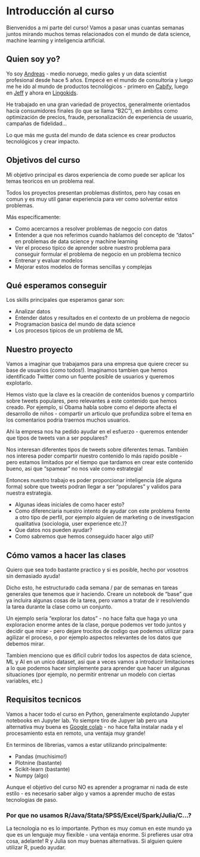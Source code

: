 # Introducción al curso
Bienvenidos a mi parte del curso! Vamos a pasar unas cuantas semanas juntos mirando muchos temas relacionados con el mundo de data science, machine learning y inteligencia artificial.

## Quien soy yo?
Yo soy [Andreas](https://www.linkedin.com/in/andreas-lloyd/) - medio noruego, medio gales y un data scientist profesional desde hace 5 años. Empecé en el mundo de consultoria y luego me he ido al mundo de productos tecnológicos - primero en [Cabify](https://cabify.com/es), luego en [Jeff](https://jeff.com/) y ahora en [Lingokids](https://lingokids.com/).

He trabajado en una gran variedad de proyectos, generalmente orientados hacia consumidores finales (lo que se llama “B2C”), en ámbitos como optimización de precios, fraude, personalización de experiencia de usuario, campañas de fidelidad... 

Lo que más me gusta del mundo de data science es crear productos tecnológicos y crear impacto.

## Objetivos del curso
Mi objetivo principal es daros experiencia de como puede ser aplicar los temas teoricos en un problema real.

Todos los proyectos presentan problemas distintos, pero hay cosas en comun y es muy util ganar experiencia para ver como solventar estos problemas.

Más especificamente:

* Como acercarnos a resolver problemas de negocio con datos
* Entender a que nos referimos cuando hablamos del concepto de “datos” en problemas de data science y machine learning 
* Ver el proceso tipico de aprender sobre nuestro problema para conseguir formular el problema de negocio en un problema tecnico
* Entrenar y evaluar modelos
* Mejorar estos modelos de formas sencillas y complejas

## Qué esperamos conseguir
Los skills principales que esperamos ganar son:

* Analizar datos
* Entender datos y resultados en el contexto de un problema de negocio
* Programacion basica del mundo de data science
* Los procesos tipicos de un problema de ML


## Nuestro proyecto
Vamos a imaginar que trabajamos para una empresa que quiere crecer su base de usuarios (como todos!). Imaginamos tambien que hemos identificado Twitter como un fuente posible de usuarios y queremos explotarlo.

Hemos visto que la clave es la creación de contenidos buenos y compartirlo sobre tweets populares, pero relevantes a este contenido que hemos creado. Por ejemplo, si Obama habla sobre como el deporte afecta el desarrollo de niños - compartir un articulo que profundiza sobre el tema en los comentarios podria traernos muchos usuarios.

Ahi la empresa nos ha pedido ayudar en el esfuerzo - queremos entender que tipos de tweets van a ser populares?

Nos interesan diferentes tipos de tweets sobre diferentes temas. También nos interesa poder compartir nuestro contenido lo más rapido posible - pero estamos limitados por el tiempo que tardamos en crear este contenido bueno, asi que “spamear” no nos vale como estrategia!

Entonces nuestro trabajo es poder proporcionar inteligencia (de alguna forma) sobre que tweets podran llegar a ser “populares” y validos para nuestra estrategia.

* Algunas ideas iniciales de como hacer esto?
* Como diferenciaria nuestro intento de ayudar con este problema frente a otro tipo de perfil, por ejemplo alguien de marketing o de investigacion qualitativa (sociologia, user experience etc.)?
* Que datos nos pueden ayudar?
* Como sabremos que hemos conseguido hacer algo util? 

## Cómo vamos a hacer las clases
Quiero que sea todo bastante practico y si es posible, hecho por vosotros sin demasiado ayuda!

Dicho esto, he estructurado cada semana / par de semanas en tareas generales que tenemos que ir haciendo. Creare un notebook de “base” que ya incluira algunas cosas de la tarea, pero vamos a tratar de ir resolviendo la tarea durante la clase como un conjunto.

Un ejemplo seria “explorar los datos” - no hace falta que haga yo una exploracion enorme antes de la clase, porque podemos ver todo juntos y decidir que mirar - pero dejare trocitos de codigo que podemos utilizar para agilizar el proceso, o por ejemplo aspectos relevantes de los datos que debemos mirar.

Tambien menciono que es dificil cubrir todos los aspectos de data science, ML y AI en un unico dataset, asi que a veces vamos a introducir limitaciones a lo que podemos hacer simplemente para aprender que hacer un algunas situaciones (por ejemplo, no permitir entrenar un modelo con ciertas variables, etc.)

## Requisitos tecnicos
Vamos a hacer todo el curso en Python, generalmente explotando Jupyter notebooks en Jupyter lab. Yo siempre tiro de Jupyer lab pero una alternativa muy buena es [Google colab](https://colab.research.google.com/) - no hace falta instalar nada y el procesamiento esta en remoto, una ventaja muy grande!

En terminos de librerias, vamos a estar utilizando principalmente:

* Pandas (muchisimo!)
* Plotnine (bastante)
* Scikit-learn (bastante)
* Numpy (algo)

Aunque el objetivo del curso NO es aprender a programar ni nada de este estilo - es necesario saber algo y vamos a aprender mucho de estas tecnologias de paso.

### Por que no usamos R/Java/Stata/SPSS/Excel/Spark/Julia/C…?
La tecnologia no es lo importante. Python es muy comun en este mundo ya que es un lenguaje muy flexible - una ventaja enorme. Si prefieres usar otra cosa, adelante! R y Julia son muy buenas alternativas. Si alguien quiere utilizar R, puedo ayudar.